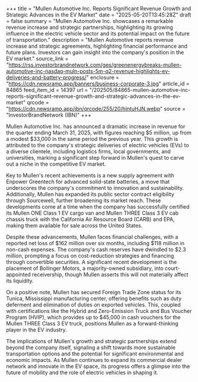 +++
title = "Mullen Automotive Inc. Reports Significant Revenue Growth and Strategic Advances in the EV Market"
date = "2025-05-20T13:45:28Z"
draft = false
summary = "Mullen Automotive Inc. showcases a remarkable revenue increase and strategic partnerships, highlighting its growing influence in the electric vehicle sector and its potential impact on the future of transportation."
description = "Mullen Automotive reports revenue increase and strategic agreements, highlighting financial performance and future plans. Investors can gain insight into the company's position in the EV market."
source_link = "https://rss.investorbrandnetwork.com/ges/greenenergybreaks-mullen-automotive-inc-nasdaq-muln-posts-5m-q2-revenue-highlights-ev-deliveries-and-battery-progress/"
enclosure = "https://cdn.newsramp.app/banners/business-corporate-3.jpg"
article_id = 84865
feed_item_id = 14397
url = "/202505/84865-mullen-automotive-inc-reports-significant-revenue-growth-and-strategic-advances-in-the-ev-market"
qrcode = "https://cdn.newsramp.app/ibn/qrcode/255/20/hintuHJN.webp"
source = "InvestorBrandNetwork (IBN)"
+++

<p>Mullen Automotive Inc. has announced a dramatic increase in revenue for the quarter ending March 31, 2025, with figures reaching $5 million, up from a modest $33,000 in the same period the previous year. This growth is attributed to the company's strategic deliveries of electric vehicles (EVs) to a diverse clientele, including logistics firms, local governments, and universities, marking a significant step forward in Mullen's quest to carve out a niche in the competitive EV market.</p><p>Key to Mullen's recent achievements is a new supply agreement with Enpower Greentech for advanced solid-state batteries, a move that underscores the company's commitment to innovation and sustainability. Additionally, Mullen has expanded its public sector contract eligibility through Sourcewell, further broadening its market reach. These developments come at a time when the company has successfully certified its Mullen ONE Class 1 EV cargo van and Mullen THREE Class 3 EV cab chassis truck with the California Air Resource Board (CARB) and EPA, making them available for sale across the United States.</p><p>Despite these advancements, Mullen faces financial challenges, with a reported net loss of $162 million over six months, including $118 million in non-cash expenses. The company's cash reserves have dwindled to $2.3 million, prompting a focus on cost-reduction strategies and financing through convertible securities. A significant recent development is the placement of Bollinger Motors, a majority-owned subsidiary, into court-appointed receivership, though Mullen asserts this will not materially affect its liquidity.</p><p>On a positive note, Mullen has secured Foreign Trade Zone status for its Tunica, Mississippi manufacturing center, offering benefits such as duty deferment and elimination of duties on exported vehicles. This, coupled with certifications like the Hybrid and Zero-Emission Truck and Bus Voucher Program (HVIP), which provides up to $45,000 in cash vouchers for the Mullen THREE Class 3 EV truck, positions Mullen as a forward-thinking player in the EV industry.</p><p>The implications of Mullen's growth and strategic partnerships extend beyond the company itself, signaling a shift towards more sustainable transportation options and the potential for significant environmental and economic impacts. As Mullen continues to expand its commercial dealer network and innovate in the EV space, its progress offers a glimpse into the future of mobility and the role of electric vehicles in shaping it.</p>